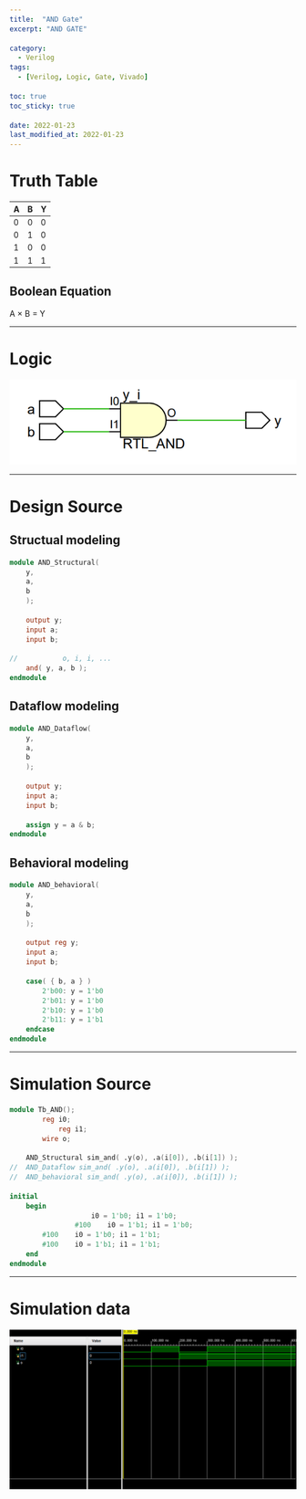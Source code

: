 ```yaml
---
title:  "AND Gate"
excerpt: "AND GATE"

category:
  - Verilog
tags:
  - [Verilog, Logic, Gate, Vivado]

toc: true
toc_sticky: true
 
date: 2022-01-23
last_modified_at: 2022-01-23
---
```


# Truth Table

|  A  |  B  |  Y  |
|-----|-----|-----|
|  0  |  0  |  0  |
|  0  |  1  |  0  |
|  1  |  0  |  0  |
|  1  |  1  |  1  |

## Boolean Equation

A × B = Y

---

# Logic

![AND](./2022-01-23-AND_Gate/gate.png)

---

# Design Source

## Structual modeling

```verilog
module AND_Structural(
	y,
	a,
	b
	);
     
	output y;
	input a;
	input b;

//           o, i, i, ...
	and( y, a, b );
endmodule
```

## Dataflow modeling

```verilog
module AND_Dataflow(
	y,
	a,
	b
	);
     
	output y;
	input a;
	input b;

	assign y = a & b;
endmodule
```

## Behavioral modeling

```verilog
module AND_behavioral(
	y,
	a,
	b
	);
     
	output reg y;
	input a;
	input b;

	case( { b, a } )
		2'b00: y = 1'b0
		2'b01: y = 1'b0
		2'b10: y = 1'b0
		2'b11: y = 1'b1
	endcase
endmodule
```
---

# Simulation Source

```verilog
module Tb_AND();
     	reg i0;
        	reg i1;
     	wire o;

	AND_Structural sim_and( .y(o), .a(i[0]), .b(i[1]) );
//	AND_Dataflow sim_and( .y(o), .a(i[0]), .b(i[1]) );
//	AND_behavioral sim_and( .y(o), .a(i[0]), .b(i[1]) );

initial
	begin
	         		i0 = 1'b0; i1 = 1'b0;
        		#100 	i0 = 1'b1; i1 = 1'b0;
		#100 	i0 = 1'b0; i1 = 1'b1;
		#100 	i0 = 1'b1; i1 = 1'b1;
	end
endmodule
```
---

# Simulation data

![Tb_AND](./2022-01-23-AND_Gate/tb.png)
